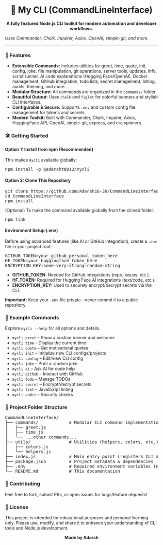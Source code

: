 <h1 align="center">🤖 My CLI (CommandLineInterface)</h1>
<p align="center">
<b>A fully featured Node.js CLI toolkit for modern automation and developer workflows.</b>

<i>Uses Commander, Chalk, Inquirer, Axios, OpenAI, simple-git, and more.</i>
</p>
<hr>
<h3>🚀 Features</h3>
<ul>
<li><b>Extensible Commands:</b> Includes utilities for greet, time, quote, init, config, joke, file manipulation, git operations, server tools, updates, info, script runner, AI code explanations (Hugging Face/OpenAI), Docker management, GitHub integration, todo lists, secret management, linting, audits, theming, and more.</li>
<li><b>Modular Structure:</b> All commands are organized in the <code>commands/</code> folder.</li>
<li><b>Beautiful Output:</b> Uses <code>chalk</code> and <code>figlet</code> for colorful banners and stylish CLI interfaces.</li>
<li><b>Configurable & Secure:</b> Supports <code>.env</code> and custom config file management for tokens and secrets.</li>
<li><b>Modern Toolkit:</b> Built with Commander, Chalk, Inquirer, Axios, HuggingFace API, OpenAI, simple-git, express, and ora spinners.</li>
</ul>
<h3>🛠️ Getting Started</h3>
<h4>Option 1: Install from npm (Recommended)</h4>
<p>This makes <code>mycli</code> available globally:</p>
<pre>
npm install -g @adarsht0912/mycli
</pre>
<h4>Option 2: Clone This Repository</h4>
<pre>
git clone https://github.com/Adarsh16-30/CommandLineInterface.git
cd CommandLineInterface
npm install
</pre>
<p>(Optional) To make the command available globally from the cloned folder:</p>
<pre>
npm link
</pre>
<h4>Environment Setup (.env)</h4>
<p>Before using advanced features (like AI or GitHub integration), create a <code>.env</code> file in your project root:</p>
<pre>
GITHUB_TOKEN=your_github_personal_token_here
HF_TOKEN=your_huggingface_token_here
ENCRYPTION_KEY=some-very-strong-random-string
</pre>
<ul>
<li><b>GITHUB_TOKEN:</b> Needed for GitHub integrations (repo, issues, etc.).</li>
<li><b>HF_TOKEN:</b> Required for Hugging Face AI integrations (text/code, etc.).</li>
<li><b>ENCRYPTION_KEY:</b> Used to securely encrypt/decrypt secrets via the CLI.</li>
</ul>
<p><b>Important:</b> Keep your <code>.env</code> file private—never commit it to a public repository.</p>
<h3>🤖 Example Commands</h3>
<p>Explore <code>mycli --help</code> for all options and details.</p>
<ul>
<li><code>mycli greet</code> – Show a custom banner and welcome</li>
<li><code>mycli time</code> – Display the current time</li>
<li><code>mycli quote</code> – Get motivational quotes</li>
<li><code>mycli init</code> – Initialize new CLI configs/projects</li>
<li><code>mycli config</code> – Edit/view CLI config</li>
<li><code>mycli joke</code> – Print a random joke</li>
<li><code>mycli ai</code> – Ask AI for code help</li>
<li><code>mycli github</code> – Interact with GitHub</li>
<li><code>mycli todo</code> – Manage TODOs</li>
<li><code>mycli secret</code> – Encrypt/decrypt secrets</li>
<li><code>mycli lint</code> – JavaScript linting</li>
<li><code>mycli audit</code> – Security checks</li>
</ul>
<h3>📁 Project Folder Structure</h3>
<pre>
CommandLineInterface/
├── commands/            # Modular CLI command implementations
│   ├── greet.js
│   ├── time.js
│   └── ...other commands...
├── utils/               # Utilities (helpers, colors, etc.)
│   ├── colors.js
│   └── helpers.js
├── index.js             # Main entry point (registers CLI and commands)
├── package.json         # Project metadata & dependencies
├── .env                 # Required environment variables (not committed)
└── README.md            # This documentation
</pre>
<h3>🤝 Contributing</h3>
<p>Feel free to fork, submit PRs, or open issues for bugs/feature requests!</p>
<h3>📝 License</h3>
<p>This project is intended for educational purposes and personal learning only. Please use, modify, and share it to enhance your understanding of CLI tools and Node.js development.</p>
<p align="center"><b>Made by Adarsh</b></p>
